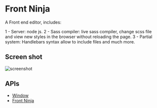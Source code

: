 # Front Ninja

A Front end editor, includes:

1 - Server: node js.
2 - Sass compiler: live sass compiler, change scss file and view new styles in the browser without reloading the page.
3 - Partial system: Handlebars syntax allow to include files and much more.

## Screen shot

![screenshot](http://ww1.sinaimg.cn/large/6556d357tw1dxuhssppffj.jpg)

## APIs

* [Window](https://github.com/nwjs/nw.js/wiki/Window)
* [Front Ninja](https://github.com/nwjs/nw.js/wiki/Frameless-Window)

